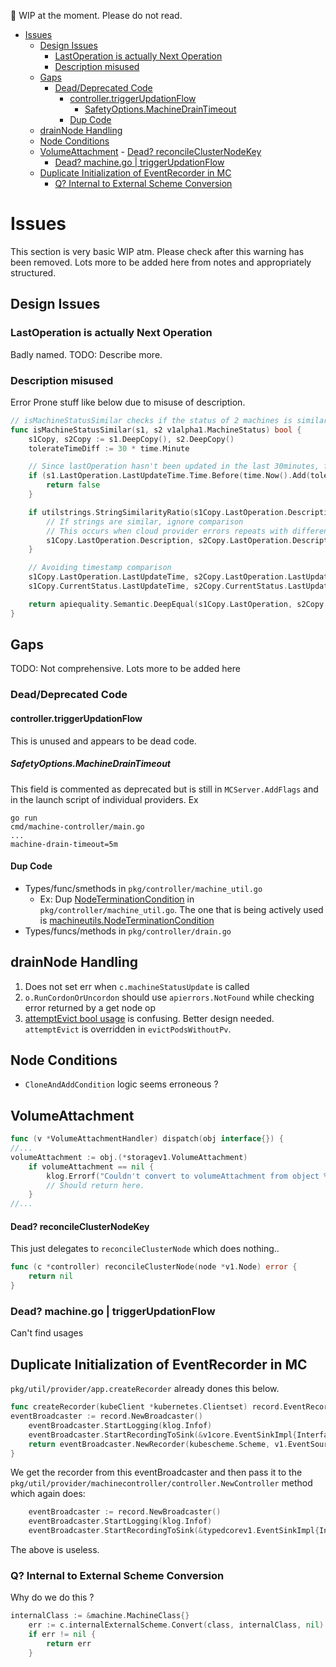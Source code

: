 🚧 WIP at the moment. Please do not read.
- [Issues](#issues)
	- [Design Issues](#design-issues)
		- [LastOperation is actually Next Operation](#lastoperation-is-actually-next-operation)
		- [Description misused](#description-misused)
	- [Gaps](#gaps)
		- [Dead/Deprecated Code](#deaddeprecated-code)
			- [controller.triggerUpdationFlow](#controllertriggerupdationflow)
				- [SafetyOptions.MachineDrainTimeout](#safetyoptionsmachinedraintimeout)
			- [Dup Code](#dup-code)
	- [drainNode Handling](#drainnode-handling)
	- [Node Conditions](#node-conditions)
	- [VolumeAttachment](#volumeattachment)
			- [Dead? reconcileClusterNodeKey](#dead-reconcileclusternodekey)
		- [Dead? machine.go | triggerUpdationFlow](#dead-machinego--triggerupdationflow)
	- [Duplicate Initialization of EventRecorder in MC](#duplicate-initialization-of-eventrecorder-in-mc)
		- [Q? Internal to External Scheme Conversion](#q-internal-to-external-scheme-conversion)
# Issues

This section is very basic WIP atm. Please check after this warning has been removed. Lots more to be added here from notes and appropriately structured.

## Design Issues

### LastOperation is actually Next Operation

Badly named. TODO: Describe more.

### Description misused

Error Prone stuff like below due to misuse of description.
```go
// isMachineStatusSimilar checks if the status of 2 machines is similar or not.
func isMachineStatusSimilar(s1, s2 v1alpha1.MachineStatus) bool {
	s1Copy, s2Copy := s1.DeepCopy(), s2.DeepCopy()
	tolerateTimeDiff := 30 * time.Minute

	// Since lastOperation hasn't been updated in the last 30minutes, force update this.
	if (s1.LastOperation.LastUpdateTime.Time.Before(time.Now().Add(tolerateTimeDiff * -1))) || (s2.LastOperation.LastUpdateTime.Time.Before(time.Now().Add(tolerateTimeDiff * -1))) {
		return false
	}

	if utilstrings.StringSimilarityRatio(s1Copy.LastOperation.Description, s2Copy.LastOperation.Description) > 0.75 {
		// If strings are similar, ignore comparison
		// This occurs when cloud provider errors repeats with different request IDs
		s1Copy.LastOperation.Description, s2Copy.LastOperation.Description = "", ""
	}

	// Avoiding timestamp comparison
	s1Copy.LastOperation.LastUpdateTime, s2Copy.LastOperation.LastUpdateTime = metav1.Time{}, metav1.Time{}
	s1Copy.CurrentStatus.LastUpdateTime, s2Copy.CurrentStatus.LastUpdateTime = metav1.Time{}, metav1.Time{}

	return apiequality.Semantic.DeepEqual(s1Copy.LastOperation, s2Copy.LastOperation) && apiequality.Semantic.DeepEqual(s1Copy.CurrentStatus, s2Copy.CurrentStatus)
}

```
## Gaps

TODO: Not comprehensive. Lots more to be added here

### Dead/Deprecated Code 

#### controller.triggerUpdationFlow
This is unused and appears to be dead code.

##### SafetyOptions.MachineDrainTimeout

This field is commented as deprecated but is still in `MCServer.AddFlags` and in the launch script of individual providers.
Ex
```
go run
cmd/machine-controller/main.go
...
machine-drain-timeout=5m
```

#### Dup Code

- Types/func/smethods in `pkg/controller/machine_util.go`
  - Ex: Dup [NodeTerminationCondition](https://github.com/gardener/machine-controller-manager/blob/v0.47.0/pkg/controller/machine_util.go#L48) in `pkg/controller/machine_util.go`. The one that is being actively used is [machineutils.NodeTerminationCondition](https://github.com/gardener/machine-controller-manager/blob/v0.47.0/pkg/util/provider/machineutils/utils.go#L70)
- Types/funcs/methods in `pkg/controller/drain.go` 

## drainNode Handling

1. Does not set err when `c.machineStatusUpdate` is called
2. `o.RunCordonOrUncordon` should use `apierrors.NotFound` while checking error returned by a get node op
3. [attemptEvict bool usage](https://github.com/gardener/machine-controller-manager/blob/v0.47.0/pkg/util/provider/drain/drain.go#L400) is confusing. Better design needed. `attemptEvict` is overridden in  `evictPodsWithoutPv`.

## Node Conditions
- `CloneAndAddCondition` logic seems erroneous ?
## VolumeAttachment

```go
func (v *VolumeAttachmentHandler) dispatch(obj interface{}) {
//...
volumeAttachment := obj.(*storagev1.VolumeAttachment)
	if volumeAttachment == nil {
		klog.Errorf("Couldn't convert to volumeAttachment from object %v", obj)
		// Should return here.
	}
//...
```

#### Dead? reconcileClusterNodeKey 

This just delegates to `reconcileClusterNode` which does nothing..
```go
func (c *controller) reconcileClusterNode(node *v1.Node) error {
	return nil
}

```

### Dead? machine.go | triggerUpdationFlow
Can't find usages

## Duplicate Initialization of EventRecorder in MC

`pkg/util/provider/app.createRecorder` already dones this below.
```go
func createRecorder(kubeClient *kubernetes.Clientset) record.EventRecorder {
eventBroadcaster := record.NewBroadcaster()
	eventBroadcaster.StartLogging(klog.Infof)
	eventBroadcaster.StartRecordingToSink(&v1core.EventSinkImpl{Interface: v1core.New(kubeClient.CoreV1().RESTClient()).Events("")})
	return eventBroadcaster.NewRecorder(kubescheme.Scheme, v1.EventSource{Component: controllerManagerAgentName})
}
```


We get the recorder from this eventBroadcaster and then pass it to the `pkg/util/provider/machinecontroller/controller.NewController` method which again does:
```go
	eventBroadcaster := record.NewBroadcaster()
	eventBroadcaster.StartLogging(klog.Infof)
	eventBroadcaster.StartRecordingToSink(&typedcorev1.EventSinkImpl{Interface: typedcorev1.New(controlCoreClient.CoreV1().RESTClient()).Events(namespace)})
```
The above is useless.

### Q? Internal to External Scheme Conversion

Why do we do this ?
```go
internalClass := &machine.MachineClass{}
	err := c.internalExternalScheme.Convert(class, internalClass, nil)
	if err != nil {
		return err
	}
```